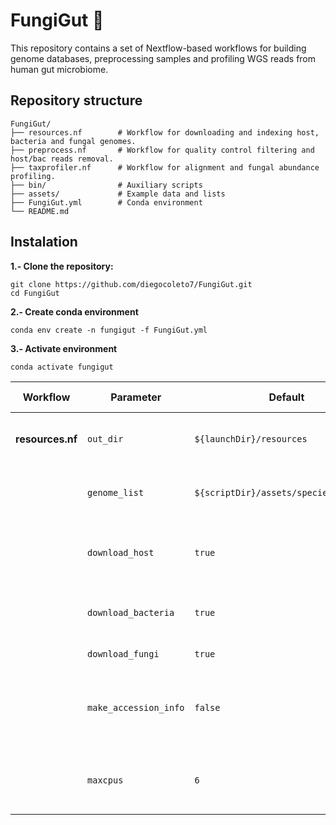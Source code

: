 # FungiGut :mushroom:
This repository contains a set of Nextflow-based workflows for building genome databases, preprocessing samples and profiling WGS reads from human gut  microbiome.
## Repository structure

```
FungiGut/
├── resources.nf        # Workflow for downloading and indexing host, bacteria and fungal genomes.
├── preprocess.nf       # Workflow for quality control filtering and host/bac reads removal.
├── taxprofiler.nf      # Workflow for alignment and fungal abundance profiling.
├── bin/                # Auxiliary scripts
├── assets/             # Example data and lists
├── FungiGut.yml        # Conda environment
└── README.md   
```
## Instalation
**1.- Clone the repository:**
```
git clone https://github.com/diegocoleto7/FungiGut.git
cd FungiGut
```
**2.- Create conda environment**
```
conda env create -n fungigut -f FungiGut.yml
```
**3.- Activate environment**
```
conda activate fungigut
```

| Workflow         | Parameter             | Default                                | Description & Tips                                                  |
| ---------------- | --------------------- | -------------------------------------- | ------------------------------------------------------------------- |
| **resources.nf** | `out_dir`             | `${launchDir}/resources`               | Output directory. Change if you need a different location.          |
|                  | `genome_list`         | `${scriptDir}/assets/species_list.txt` | Path to fungal species list. Edit to add or remove species.         |
|                  | `download_host`       | `true`                                 | Download human genome. Set to `false` if already available.         |
|                  | `download_bacteria`   | `true`                                 | Download bacterial database (UHGG).                                 |
|                  | `download_fungi`      | `true`                                 | Download fungal genomes.                                            |
|                  | `make_accession_info` | `false`                                | Generate accession→taxid mapping. Increases runtime and disk usage. |
|                  | `maxcpus`             | `6`                                    | Maximum threads for indexing. Adjust to your hardware.              |
